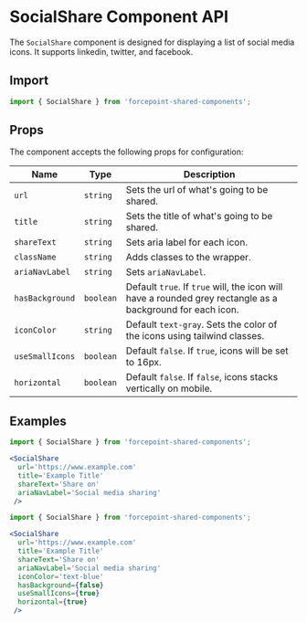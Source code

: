 # SocialShare Component API

The `SocialShare` component is designed for displaying a list of social media icons. It supports linkedin, twitter, and facebook.

## Import

```jsx
import { SocialShare } from 'forcepoint-shared-components';
```

## Props

The component accepts the following props for configuration:

| Name    | Type                | Description                                                     |
|---------|---------------------|-----------------------------------------------------------------|
| `url` | `string` | Sets the url of what's going to be shared. |
| `title` | `string`  | Sets the title of what's going to be shared. |
| `shareText` | `string`  | Sets aria label for each icon. |
| `className` | `string`  | Adds classes to the wrapper. |
| `ariaNavLabel` | `string`  | Sets `ariaNavLabel`. |
| `hasBackground` | `boolean`  | Default `true`. If `true` will, the icon will have a rounded grey rectangle as a background for each icon. |
| `iconColor` | `string`  | Default `text-gray`. Sets the color of the icons using tailwind classes. |
| `useSmallIcons` | `boolean`  | Default `false`. If `true`, icons will be set to 16px. |
| `horizontal` | `boolean`  | Default `false`. If `false`, icons stacks vertically on mobile. |


## Examples

```jsx
import { SocialShare } from 'forcepoint-shared-components';

<SocialShare
  url='https://www.example.com'
  title='Example Title'
  shareText='Share on'
  ariaNavLabel='Social media sharing'
 />
```

```jsx
import { SocialShare } from 'forcepoint-shared-components';

<SocialShare
  url='https://www.example.com'
  title='Example Title'
  shareText='Share on'
  ariaNavLabel='Social media sharing'
  iconColor='text-blue'
  hasBackground={false}
  useSmallIcons={true}
  horizontal={true}
 />
```
